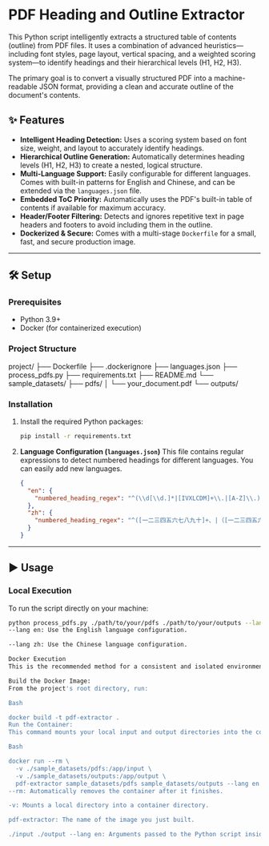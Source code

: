 # PDF Heading and Outline Extractor

This Python script intelligently extracts a structured table of contents (outline) from PDF files. It uses a combination of advanced heuristics—including font styles, page layout, vertical spacing, and a weighted scoring system—to identify headings and their hierarchical levels (H1, H2, H3).

The primary goal is to convert a visually structured PDF into a machine-readable JSON format, providing a clean and accurate outline of the document's contents.

## ✨ Features

* **Intelligent Heading Detection:** Uses a scoring system based on font size, weight, and layout to accurately identify headings.
* **Hierarchical Outline Generation:** Automatically determines heading levels (H1, H2, H3) to create a nested, logical structure.
* **Multi-Language Support:** Easily configurable for different languages. Comes with built-in patterns for English and Chinese, and can be extended via the `languages.json` file.
* **Embedded ToC Priority:** Automatically uses the PDF's built-in table of contents if available for maximum accuracy.
* **Header/Footer Filtering:** Detects and ignores repetitive text in page headers and footers to avoid including them in the outline.
* **Dockerized & Secure:** Comes with a multi-stage `Dockerfile` for a small, fast, and secure production image.

---

## 🛠️ Setup

### Prerequisites

* Python 3.9+
* Docker (for containerized execution)

### Project Structure

project/
├── Dockerfile
├── .dockerignore
├── languages.json
├── process_pdfs.py
├── requirements.txt
├── README.md
└── sample_datasets/
├── pdfs/
│   └── your_document.pdf
└── outputs/


### Installation

1.  Install the required Python packages:
    ```bash
    pip install -r requirements.txt
    ```

2.  **Language Configuration (`languages.json`)**
    This file contains regular expressions to detect numbered headings for different languages. You can easily add new languages.
    ```json
    {
      "en": {
        "numbered_heading_regex": "^(\\d[\\d.]*|[IVXLCDM]+\\.|[A-Z]\\.)\\s+"
      },
      "zh": {
        "numbered_heading_regex": "^([一二三四五六七八九十]+、|（[一二三四五六七八九十]）|\\d[\\d.]*)\\s+"
      }
    }
    ```

---

## ▶️ Usage

### Local Execution

To run the script directly on your machine:

```bash
python process_pdfs.py ./path/to/your/pdfs ./path/to/your/outputs --lang en
--lang en: Use the English language configuration.

--lang zh: Use the Chinese language configuration.

Docker Execution
This is the recommended method for a consistent and isolated environment.

Build the Docker Image:
From the project's root directory, run:

Bash

docker build -t pdf-extractor .
Run the Container:
This command mounts your local input and output directories into the container and processes the files.

Bash

docker run --rm \
  -v ./sample_datasets/pdfs:/app/input \
  -v ./sample_datasets/outputs:/app/output \
  pdf-extractor sample_datasets/pdfs sample_datasets/outputs --lang en
--rm: Automatically removes the container after it finishes.

-v: Mounts a local directory into a container directory.

pdf-extractor: The name of the image you just built.

./input ./output --lang en: Arguments passed to the Python script inside the container.